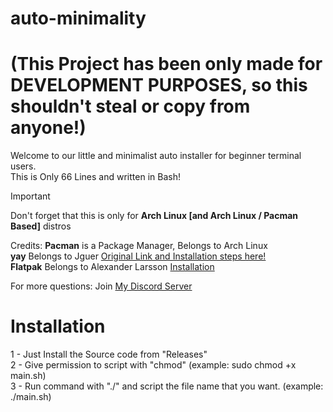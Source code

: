 # auto-minimality
# (This Project has been only made for DEVELOPMENT PURPOSES, so this shouldn't steal or copy from anyone!)

Welcome to our little and minimalist auto installer for beginner terminal users.  
This is Only 66 Lines and written in Bash!  

> [!IMPORTANT]
> Don't forget that this is only for **Arch Linux [and Arch Linux / Pacman Based]** distros

Credits:
**Pacman** is a Package Manager, Belongs to Arch Linux  
**yay** Belongs to Jguer [Original Link and Installation steps here!](https://github.com/Jguer/yay)  
**Flatpak** Belongs to Alexander Larsson [Installation](https://flatpak.org/setup/)  

For more questions: Join [My Discord Server](https://discord.com/invite/HfS9uekFnS)

# Installation
1 - Just Install the Source code from "Releases"  
2 - Give permission to script with "chmod" (example: sudo chmod +x main.sh)  
3 - Run command with "./" and script the file name that you want. (example: ./main.sh)  
